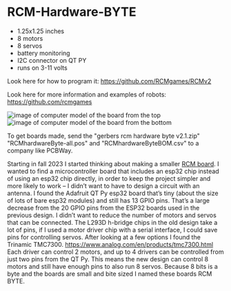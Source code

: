 # RCM-Hardware-BYTE

* 1.25x1.25 inches
* 8 motors
* 8 servos
* battery monitoring
* I2C connector on QT PY
* runs on 3-11 volts

Look here for how to program it: https://github.com/RCMgames/RCMv2

Look here for more information and examples of robots: https://github.com/rcmgames

![image of computer model of the board from the top](https://github.com/RCMgames/RCM-Hardware-BYTE/blob/067e820301f93f17813f3cc500efb27105b1fbe3/pictures/render%203.jpg)
![image of computer model of the board from the bottom](https://github.com/RCMgames/RCM-Hardware-BYTE/blob/067e820301f93f17813f3cc500efb27105b1fbe3/pictures/render%202.jpg)

To get boards made, send the "gerbers rcm hardware byte v2.1.zip" "RCMhardwareByte-all.pos" and "RCMhardwareByteBOM.csv" to a company like PCBWay.

Starting in fall 2023 I started thinking about making a smaller [RCM board](https://github.com/RCMgames/RCM_hardware_documentation_and_user_guide/tree/v1/Robot%20Control%20Module/circuit%20diagram%20and%20fritzing%20design).
I wanted to find a microcontroller board that includes an esp32 chip instead of using an esp32 chip directly, in order to keep the project simpler and more likely to work – I didn’t want to have to design a circuit with an antenna.
I found the Adafruit QT Py esp32 board that’s tiny (about the size of lots of bare esp32 modules) and still has 13 GPIO pins.
That’s a large decrease from the 20 GPIO pins from the ESP32 boards used in the previous design. I didn’t want to reduce the number of motors and servos that can be connected.
The L293D h-bridge chips in the old design take a lot of pins, if I used a motor driver chip with a serial interface, I could save pins for controlling servos.
After looking at a few options I found the Trinamic TMC7300. https://www.analog.com/en/products/tmc7300.html
Each driver can control 2 motors, and up to 4 drivers can be controlled from just two pins from the QT Py.
This means the new design can control 8 motors and still have enough pins to also run 8 servos. Because 8 bits is a byte and the boards are small and bite sized I named these boards RCM BYTE.

